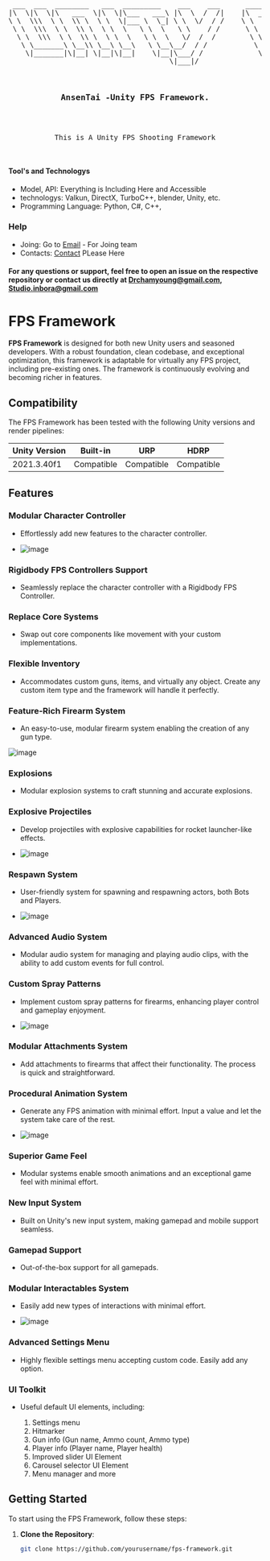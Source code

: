<br>
<pre align="center">
 ___  ___  ________   ___  _________    ___    ___      ________ ________  ________      
|\  \|\  \|\   ___  \|\  \|\___   ___\ |\  \  /  /|    |\  _____\\   __  \|\   ____\     
\ \  \\\  \ \  \\ \  \ \  \|___ \  \_| \ \  \/  / /    \ \  \__/\ \  \|\  \ \  \___|_    
 \ \  \\\  \ \  \\ \  \ \  \   \ \  \   \ \    / /      \ \   __\\ \   ____\ \_____  \   
  \ \  \\\  \ \  \\ \  \ \  \   \ \  \   \/  /  /        \ \  \_| \ \  \___|\|____|\  \  
   \ \_______\ \__\\ \__\ \__\   \ \__\__/  / /           \ \__\   \ \__\     ____\_\  \ 
    \|_______|\|__| \|__|\|__|    \|__|\___/ /             \|__|    \|__|    |\_________\
                                      \|___|/                                \|_________|                              
                                                                                                                                                                

 <h3>AnsenTai -Unity FPS Framework.</h3>

This is A Unity FPS Shooting Framework 

</pre>

#### Tool's and Technologys
- Model, API:  Everything is Including Here and Accessible
- technologys: Valkun, DirectX, TurboC++, blender, Unity, etc.
- Programming Language: Python, C#, C++,
### Help
- Joing: Go to [Email](drchamyoung@gmail.com) - For Joing team
- Contacts:  [Contact](drchamyoung@gmail.com) PLease Here


#### For any questions or support, feel free to open an issue on the respective repository or contact us directly at Drchamyoung@gmail.com, Studio.inbora@gmail.com



# FPS Framework

**FPS Framework** is designed for both new Unity users and seasoned developers. With a robust foundation, clean codebase, and exceptional optimization, this framework is adaptable for virtually any FPS project, including pre-existing ones. The framework is continuously evolving and becoming richer in features.

## Compatibility

The FPS Framework has been tested with the following Unity versions and render pipelines:

| Unity Version | Built-in | URP | HDRP |
|---------------|----------|-----|------|
| 2021.3.40f1   | Compatible | Compatible | Compatible |


## Features

### Modular Character Controller
- Effortlessly add new features to the character controller.

- ![image](https://github.com/user-attachments/assets/9c740216-6069-4b36-8980-abe8544079e3)


### Rigidbody FPS Controllers Support
- Seamlessly replace the character controller with a Rigidbody FPS Controller.

### Replace Core Systems
- Swap out core components like movement with your custom implementations.

### Flexible Inventory
- Accommodates custom guns, items, and virtually any object. Create any custom item type and the framework will handle it perfectly.

### Feature-Rich Firearm System
- An easy-to-use, modular firearm system enabling the creation of any gun type.
  
![image](https://github.com/user-attachments/assets/bcc63df1-fd68-4035-8acf-866a0ac2011b)


### Explosions
- Modular explosion systems to craft stunning and accurate explosions.

### Explosive Projectiles
- Develop projectiles with explosive capabilities for rocket launcher-like effects.

- ![image](https://github.com/user-attachments/assets/8edad11b-d31e-4584-a4cb-f2f01383c242)


### Respawn System
- User-friendly system for spawning and respawning actors, both Bots and Players.

- ![image](https://github.com/user-attachments/assets/23e29669-6f05-44e5-a8b2-d0c2483f0008)


### Advanced Audio System
- Modular audio system for managing and playing audio clips, with the ability to add custom events for full control.

### Custom Spray Patterns
- Implement custom spray patterns for firearms, enhancing player control and gameplay enjoyment.

- ![image](https://github.com/user-attachments/assets/d32f42ea-d69e-42be-848a-69c32d4ebe94)


### Modular Attachments System
- Add attachments to firearms that affect their functionality. The process is quick and straightforward.

### Procedural Animation System
- Generate any FPS animation with minimal effort. Input a value and let the system take care of the rest.

- ![image](https://github.com/user-attachments/assets/7f33a398-be23-45ce-a352-f3de7e123230)


### Superior Game Feel
- Modular systems enable smooth animations and an exceptional game feel with minimal effort.

### New Input System
- Built on Unity's new input system, making gamepad and mobile support seamless.

### Gamepad Support
- Out-of-the-box support for all gamepads.

### Modular Interactables System
- Easily add new types of interactions with minimal effort.

- ![image](https://github.com/user-attachments/assets/f0da103b-569d-48af-9e8f-20bd79afa9e2)


### Advanced Settings Menu
- Highly flexible settings menu accepting custom code. Easily add any option.

### UI Toolkit
- Useful default UI elements, including:

  1. Settings menu
  2. Hitmarker
  3. Gun info (Gun name, Ammo count, Ammo type)
  4. Player info (Player name, Player health)
  5. Improved slider UI Element
  6. Carousel selector UI Element
  7. Menu manager and more

## Getting Started

To start using the FPS Framework, follow these steps:

1. **Clone the Repository**:
   ```bash
   git clone https://github.com/yourusername/fps-framework.git
